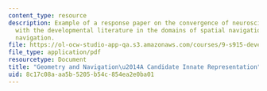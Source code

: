 ```yaml
---
content_type: resource
description: Example of a response paper on the convergence of neuroscience literature
  with the developmental literature in the domains of spatial navigation and geometry-based
  navigation.
file: https://ol-ocw-studio-app-qa.s3.amazonaws.com/courses/9-s915-developmental-cognitive-neuroscience-spring-2012/8c17c08aaa5b5205b54c854ea2e0ba01_MIT9_S915S12_sample_wk2.pdf
file_type: application/pdf
resourcetype: Document
title: "Geometry and Navigation\u2014A Candidate Innate Representation"
uid: 8c17c08a-aa5b-5205-b54c-854ea2e0ba01
---
```

